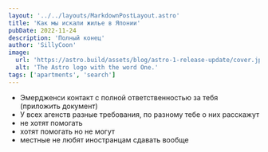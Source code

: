 ```yaml
---
layout: '../../layouts/MarkdownPostLayout.astro'
title: 'Как мы искали жилье в Японии'
pubDate: 2022-11-24
description: 'Полный конец'
author: 'SillyCoon'
image:
  url: 'https://astro.build/assets/blog/astro-1-release-update/cover.jpeg'
  alt: 'The Astro logo with the word One.'
tags: ['apartments', 'search']
---
```


- Эмердженси контакт с полной ответственностью за тебя (приложить документ)
- У всех агенств разные требования, по разному тебе о них расскажут
- не хотят помогать
- хотят помогать но не могут
- местные не любят иностранцам сдавать вообще
